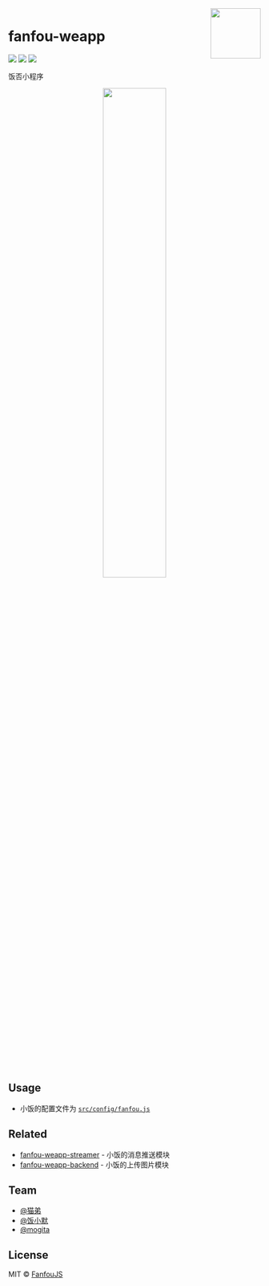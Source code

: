 <img width="100px" height="100px" src="https://raw.githubusercontent.com/fanfoujs/fanfou-weapp/master/logo.png" align="right" />

# fanfou-weapp

[![](https://img.shields.io/travis/fanfoujs/fanfou-weapp/master.svg)](https://travis-ci.org/fanfoujs/fanfou-weapp)
[![](https://img.shields.io/github/license/fanfoujs/fanfou-weapp.svg)](https://github.com/fanfoujs/fanfou-weapp/blob/master/LICENSE)
[![](https://img.shields.io/badge/code_style-XO-5ed9c7.svg)](https://github.com/sindresorhus/xo)

饭否小程序

<div align="center"><img width="50%" height="50%" src="https://raw.githubusercontent.com/fanfoujs/fanfou-weapp/master/screenshot.png" /></div>

## Usage

- 小饭的配置文件为 <code>[src/config/fanfou.js](https://github.com/fanfoujs/fanfou-weapp/blob/master/src/config/fanfou.js)</code>

## Related

- [fanfou-weapp-streamer](https://github.com/fanfoujs/fanfou-weapp-streamer) - 小饭的消息推送模块
- [fanfou-weapp-backend](https://github.com/fanfoujs/fanfou-weapp-backend) - 小饭的上传图片模块

## Team

- [@猫弟](https://fanfou.com/maundytime)
- [@饭小默](https://fanfou.com/lito)
- [@mogita](https://fanfou.com/mogita)

## License

MIT © [FanfouJS](https://github.com/fanfoujs)
